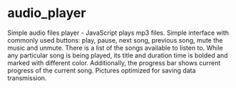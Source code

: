 # audio_player
Simple audio files player - JavaScript plays mp3 files. 
Simple interface with commonly used buttons: play, pause, next song, previous song, mute the music and unmute.
There is a list of the songs available to listen to. While any particular song is being played,
its title and duration time is bolded and marked with different color.
Additionally, the progress bar shows current progress of the current song.
Pictures optimized for saving data transmission. 

